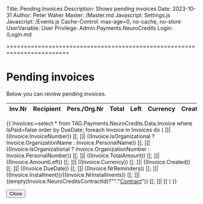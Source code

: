 ﻿Title: Pending Invoices
Description: Shows pending invoices
Date: 2023-10-31
Author: Peter Waher
Master: /Master.md
Javascript: Settings.js
Javascript: /Events.js
Cache-Control: max-age=0, no-cache, no-store
UserVariable: User
Privilege: Admin.Payments.NeuroCredits
Login: /Login.md

========================================================================

Pending invoices
====================

Below you can review pending invoices.

| Inv.Nr | Recipient | Pers./Org.Nr | Total | Left | Currency | Created | Due | \#Reminders | Installment | Contract |
|-------:|:----------|:------------:|------:|-----:|:---------|:-------:|:---:|------------:|:-----------:|:---------|
{{
Invoices:=select * from TAG.Payments.NeuroCredits.Data.Invoice where IsPaid=false order by DueDate;
foreach Invoice in Invoices do
(
	]]| ((Invoice.InvoiceNumber)) [[;
	]]| ((Invoice.IsOrganizational ? Invoice.OrganizationName : Invoice.PersonalName)) [[;
	]]| ((Invoice.IsOrganizational ? Invoice.OrganizationNumber : Invoice.PersonalNumber)) [[;
	]]| ((Invoice.TotalAmount)) [[;
	]]| ((Invoice.AmountLeft)) [[;
	]]| ((Invoice.Currency)) [[;
	]]| ((Invoice.Created)) [[;
	]]| ((Invoice.DueDate)) [[;
	]]| ((Invoice.NrReminders)) [[;
	]]| ((Invoice.Installment))/((Invoice.NrInstallments)) [[;
	]]| ((empty(Invoice.NeuroCreditsContractId)?"":"[Contract](/Contract.md?ID="+Invoice.NeuroCreditsContractId+")")) [[;
	]]|
[[
)
}}

<button type="button" class="negButton" onclick="Close()">Close</button>
